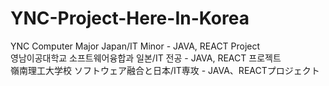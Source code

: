 # YNC-Project-Here-In-Korea
YNC Computer Major Japan/IT Minor - JAVA, REACT Project <br>
영남이공대학교 소프트웨어융합과 일본/IT 전공 - JAVA, REACT 프로젝트 <br>
嶺南理工大学校 ソフトウェア融合と日本/IT専攻 - JAVA、REACTプロジェクト <br>
